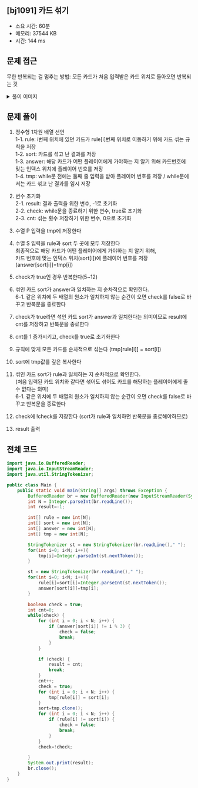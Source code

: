 ## [bj1091] 카드 섞기

- 소요 시간: 60분
- 메모리: 37544 KB
- 시간: 144 ms

## 문제 접근

무한 반복되는 걸 멈추는 방법: 모든 카드가 처음 입력받은 카드 위치로 돌아오면 반복되는 것<br>

<details>
<summary>풀이 이미지</summary>
<img src="https://user-images.githubusercontent.com/26339069/180983544-76cf94e9-9c54-41e2-9fdb-a68973f939d0.jpg" width="600">
</details>

## 문제 풀이

1. 정수형 1차원 배열 선언<br>
   1-1. rule: i번째 위치에 있던 카드가 rule[i]번째 위치로 이동하기 위해 카드 섞는 규칙을 저장<br>
   1-2. sort: 카드를 섞고 난 결과를 저장<br>
   1-3. answer: 해당 카드가 어떤 플레이어에게 가야하는 지 알기 위해 카드번호에 맞는 인덱스 위치에 플레이어 번호를 저장<br>
   1-4. tmp: while문 전에는 둘째 줄 입력을 받아 플레이어 번호를 저장 / while문에서는 카드 섞고 난 결과를 임시 저장<br>

2. 변수 초기화<br>
   2-1. result: 결과 출력을 위한 변수, -1로 초기화<br>
   2-2. check: while문을 종료하기 위한 변수, true로 초기화<br>
   2-3. cnt: 섞는 횟수 저장하기 위한 변수, 0으로 초기화<br>

3. 수열 P 입력을 tmp에 저장한다

4. 수열 S 입력을 rule과 sort 두 곳에 모두 저장한다<br>
   최종적으로 해당 카드가 어떤 플레이어에게 가야하는 지 알기 위해,<br>
   카드 번호에 맞는 인덱스 위치(sort[i])에 플레이어 번호를 저장(answer[sort[i]]=tmp[i])<br>

5. check가 true인 경우 반복한다(5~12)

6. 섞인 카드 sort가 answer과 일치하는 지 순차적으로 확인한다.<br>
   6-1. 같은 위치에 두 배열의 원소가 일치하지 않는 순간이 오면 check를 false로 바꾸고 반복문을 종료한다<br>

7. check가 true라면 섞인 카드 sort가 answer과 일치한다는 의미이므로 result에 cnt를 저장하고 반복문을 종료한다

8. cnt를 1 증가시키고, check를 true로 초기화한다

9. 규칙에 맞게 모든 카드를 순차적으로 섞는다 (tmp[rule[i]] = sort[i])

10. sort에 tmp값를 깊은 복사한다

11. 섞인 카드 sort가 rule과 일치하는 지 순차적으로 확인한다.<br>
    (처음 입력된 카드 위치와 같다면 섞어도 섞어도 카드를 해당하는 플레이어에게 줄 수 없다는 의미)<br>
    6-1. 같은 위치에 두 배열의 원소가 일치하지 않는 순간이 오면 check를 false로 바꾸고 반복문을 종료한다<br>

12. check에 !check를 저장한다 (sort가 rule과 일치하면 반복문을 종료해야하므로)

13. result 출력

## 전체 코드

```java
import java.io.BufferedReader;
import java.io.InputStreamReader;
import java.util.StringTokenizer;

public class Main {
    public static void main(String[] args) throws Exception {
        BufferedReader br = new BufferedReader(new InputStreamReader(System.in));
        int N = Integer.parseInt(br.readLine());
        int result=-1;

        int[] rule = new int[N];
        int[] sort = new int[N];
        int[] answer = new int[N];
        int[] tmp = new int[N];

        StringTokenizer st = new StringTokenizer(br.readLine()," ");
        for(int i=0; i<N; i++){
            tmp[i]=Integer.parseInt(st.nextToken());
        }

        st = new StringTokenizer(br.readLine()," ");
        for(int i=0; i<N; i++){
            rule[i]=sort[i]=Integer.parseInt(st.nextToken());
            answer[sort[i]]=tmp[i];
        }

        boolean check = true;
        int cnt=0;
        while(check) {
            for (int i = 0; i < N; i++) {
                if (answer[sort[i]] != i % 3) {
                    check = false;
                    break;
                }
            }

            if (check) {
                result = cnt;
                break;
            }
            cnt++;
            check = true;
            for (int i = 0; i < N; i++) {
                tmp[rule[i]] = sort[i];
            }
            sort=tmp.clone();
            for (int i = 0; i < N; i++) {
                if (rule[i] != sort[i]) {
                    check = false;
                    break;
                }
            }
            check=!check;

        }
        System.out.print(result);
        br.close();
    }
}
```
